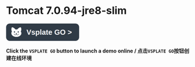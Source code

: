 # Tomcat 7.0.94-jre8-slim

<a href="https://www.vsplate.com/?docker-compose=https://github.com/vsplate/dcenvs/tomcat/7.0.94-jre8-slim"><img alt="VSPLATE GO" src="https://raw.githubusercontent.com/vsplate/images/master/vsgo_btn.png" width="200px"></a>

**Click the `VSPLATE GO` button to launch a demo online / 点击`VSPLATE GO`按钮创建在线环境**